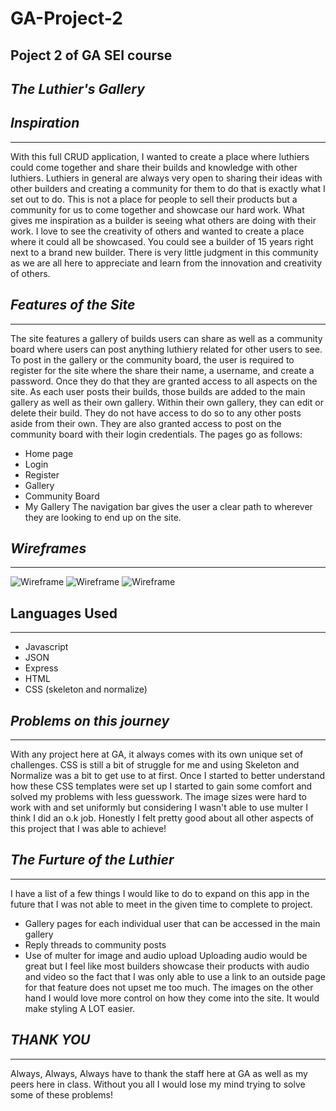 # GA-Project-2
Poject 2 of GA SEI course
-------------------------
## *The Luthier's Gallery*

## *Inspiration*
--------------
With this full CRUD application, I wanted to create a place where luthiers could come together and share their builds and knowledge with other luthiers.  Luthiers in general are always very open to sharing their ideas with other builders and creating a community for them to do that is exactly what I set out to do.  This is not a place for people to sell their products but a community for us to come together and showcase our hard work.  What gives me inspiration as a builder is seeing what others are doing with their work.  I love to see the creativity of others and wanted to create a place where it could all be  showcased.  You could see a builder of 15 years right next to a brand new builder.  There is very little judgment in this community as we are all here to appreciate and learn from the innovation and creativity of others.

## *Features of the Site*
-----------------------
The site features a gallery of builds users can share as well as a community board where users can post anything luthiery related for other users to see.  To post in the gallery or the community board, the user is required to register for the site where the share their name, a username, and create a password.  Once they do that they are granted access to all aspects on the site.  As each user posts their builds, those builds are added to the main gallery as well as their own gallery.  Within their own gallery, they can edit or delete their build.  They do not have access to do so to any other posts aside from their own.  They are also granted access to post on the community board with their login credentials.
The pages go as follows:
* Home page
* Login
* Register
* Gallery
* Community Board
* My Gallery
The navigation bar gives the user a clear path to wherever they are looking to end up on the site.
## *Wireframes*
-------------
![Wireframe](IMG_5857.jpg)
![Wireframe](IMG_5859.jpg)
![Wireframe](IMG_5860.jpg)

## Languages Used
-----------------
* Javascript
* JSON
* Express
* HTML
* CSS (skeleton and normalize)

## *Problems on this journey*
-----------------------------
With any project here at GA, it always comes with its own unique set of challenges.  CSS is still a bit of struggle for me and using Skeleton and Normalize was a bit to get use to at first.  Once I started to better understand how these CSS templates were set up I started to gain some comfort and solved my problems with less guesswork.  The image sizes were hard to work with and set uniformly but considering I wasn't able to use multer I think I did an o.k job. Honestly I felt pretty good about all other aspects of this project that I was able to achieve!

## *The Furture of the Luthier*
-------------------------------
I have a list of a few things I would like to do to expand on this app in the future that I was not able to meet in the given time to complete to project.
* Gallery pages for each individual user that can be accessed in the main gallery
* Reply threads to community posts
* Use of multer for image and audio upload
Uploading audio would be great but I feel like most builders showcase their products with audio and video so the fact that I was only able to use a link to an outside page for that feature does not upset me too much.  The images on the other hand I would love more control on how they come into the site.  It would make styling A LOT easier.  

## *THANK YOU*
---------------
Always, Always, Always have to thank the staff here at GA as well as my peers here in class.  Without you all I would lose my mind trying to solve some of these problems!
